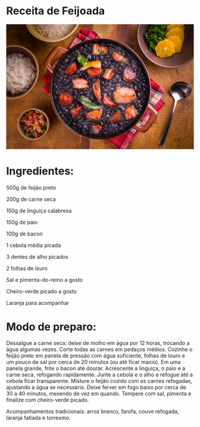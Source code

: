 #  Receita de Feijoada

<img src="/images/feijoada.jpg">

# Ingredientes:

500g de feijão preto 

200g de carne seca

150g de linguiça calabresa

150g de paio

100g de bacon

1 cebola média picada

3 dentes de alho picados

2 folhas de louro

Sal e pimenta-do-reino a gosto

Cheiro-verde picado a gosto

Laranja para acompanhar

# Modo de preparo:
Dessalgue a carne seca: deixe de molho em água por 12 horas, trocando a água algumas vezes.
Corte todas as carnes em pedaços médios.
Cozinhe o feijão preto em panela de pressão com água suficiente, folhas de louro e um pouco de sal por cerca de 20 minutos (ou até ficar macio).
Em uma panela grande, frite o bacon até dourar. Acrescente a linguiça, o paio e a carne seca, refogando rapidamente.
Junte a cebola e o alho e refogue até a cebola ficar transparente.
Misture o feijão cozido com as carnes refogadas, ajustando a água se necessário. Deixe ferver em fogo baixo por cerca de 30 a 40 minutos, mexendo de vez em quando.
Tempere com sal, pimenta e finalize com cheiro-verde picado.

Acompanhamentos tradicionais: arroz branco, farofa, couve refogada, laranja fatiada e torresmo.
